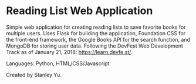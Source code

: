 # Reading List Web Application
Simple web application for creating reading lists to save favorite books for multiple users. Uses Flask for building the application, Foundation CSS for the front-end framework, the Google Books API for the search function, and MongoDB for storing user data. Following the DevFest Web Development Track as of January 21, 2018: https://learn.devfe.st/.

Languages: Python, HTML/CSS/Javascript

Created by Stanley Yu.
